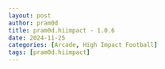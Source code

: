 ```yaml
---
layout: post
author: pram0d
title: pram0d.hiimpact - 1.0.6
date: 2024-11-25
categories: [Arcade, High Impact Football]
tags: [pram0d.hiimpact]
---
```


